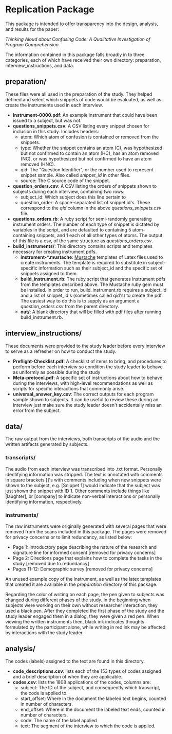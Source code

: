 # Replication Package

This package is intended to offer transparency into the design, analysis, and
results for the paper:

_Thinking Aloud about Confusing Code: A Qualitative Investigation of Program Comprehension_

The information contained in this package falls broadly in to three categories,
each of which have received their own directory: preparation, interview_instructions,
and data.

## preparation/

These files were all used in the preparation of the study. They helped defined
and select which snippets of code would be evaluated, as well as create the
instruments used in each interview.

* **instrument-0000.pdf**: An example instrument that could have been issued to a
  subject, but was not.
* **questions\_snippets.csv**: A CSV listing every snippet chosen for inclusion in
  this study. Includes headers:
  * atom: Which atom of confusion is contained or removed from the snippets.
  * type: Whether the snippet contains an atom (C), was hypothesized but not
  confirmed to contain an atom (HC), has an atom removed (NC), or was
  hypothesized but not confirmed to have an atom removed (HNC).
  * qid: The "Question Identifier", or the number used to represent snippet
  sample. Also called _snippet\_id_ in other files.
  * source: The C source code of the snippet.
* **question\_orders.csv**: A CSV listing the orders of snippets shown to
  subjects during each interview, containing two rows:
  * subject\_id: Which subject does this line pertain to
  * question\_order: A space-separated list of snippet id's. These correspond to the
    _qid_ column in the above _questions\_snippets.csv_ file.
* **questions\_orders.rb**: A ruby script for semi-randomly generating instrument
  orders. The number of each type of snippet is dictated by variables in the
  script, and are defaulted to containing 5 atom-containing snippets, and 1 each
  of all other types of atoms. The output of this file is a csv, of the same
  structure as _questions\_orders.csv_.
* **build\_instruments/**: This directory contains scripts and templates necessary for creating instrument
pdfs.
    * **instrument-*.mustache**: [Mustache](http://mustache.github.io/) templates of
    Latex files used to create instruments. The template is required to substitute
    in subject-specific information such as their subject\_id and the specific set
    of snippets assigned to them.
    * **build\_instrument.rb**: The ruby script that generates instrument pdfs from
    the templates described above. The Mustache ruby gem must be installed. In
    order to run, build\_instrument.rb requires a subject\_id and a list of
    snippet\_id's (sometimes called qid's) to create the pdf. The easiest way to do
    this is to supply as an argument a _question\_orders.csv_ from the parent
    directory.
    * **out/**: A blank directory that will be filled with pdf files after running
    build\_instrument.rb.


## interview\_instructions/

These documents were provided to the study leader before every interview to
serve as a refresher on how to conduct the study.

* **Preflight-Checklist.pdf**: A checklist of items to bring, and procedures to
  perform before each interview so condition the study leader to behave as
  uniformly as possible during the study
* **Meta-protocol.pdf**: A specific set of instructions about how to behave
  during the interviews, with high-level recommendations as well as scripts for
  specific interactions that commonly arise.
* **universal\_answer\_key.csv**: The correct outputs for each program sample
  shown to subjects. It can be useful to review these during an interview just
  make sure the study leader doesn't accidentally miss an error from the
  subject.

## data/

The raw output from the interviews, both transcripts of the audio and the
written artifacts generated by subjects.

### transcripts/

The audio from each interview was transcribed into .txt format. Personally
identifying information was stripped. The text is annotated with comments in
square brackets []'s with comments including when new snippets were shown to the
subject, e.g. [Snippet 1] would indicate that the subject was just shown the
snippet with ID 1. Other comments include things like [laughter], or [company]
to indicate non-verbal interactions or personally identifying information,
respectively.

### instruments/

The raw instruments were originally generated with several pages that were
removed from the scans included in this package. The pages were removed for
privacy concerns or to limit redundancy, as listed below:

* Page 1: Introductory page describing the nature of the research and signature line
for informed consent [removed for privacy concerns]
* Page 2: Directions page that explains how to complete the tasks in the study
 [removed due to redundancy]
* Pages 11-12: Demographic survey [removed for privacy concerns]

An unused example copy of the instrument, as well as the latex templates that
created it are available in the _preparation_ directory of this package.

Regarding the color of writing on each page, the pen given to subjects was
changed during different phases of the study. In the beginning when subjects
were working on their own without researcher interaction, they used a black
pen. After they completed the first phase of the study and the study leader
engaged them in a dialog, they were given a red pen. When viewing the written
instruments then, black ink indicates thoughts formulated by the participant
alone, while writing in red ink may be affected by interactions with the study
leader.

## analysis/

The codes (labels) assigned to the text are found in this directory.

* **code_descriptions.csv**: lists each of the 153 types of codes assigned and a
brief description of when they are applicable.
* **codes.csv**: lists the 1808 applications of the codes, columns are:
  * subject: The ID of the subject, and consequently which transcript, the code
    is applied to.
  * start_offset: Where in the document the labeled text begins, counted in
    number of characters.
  * end_offset: Where in the document the labeled text ends, counted in number
    of characters.
  * code: The name of the label applied
  * text: The segment of the interview to which the code is applied.
